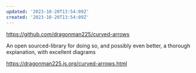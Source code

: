 ```yaml
---
updated: '2023-10-20T13:54:09Z'
created: '2023-10-20T13:54:09Z'
---
```

https://github.com/dragonman225/curved-arrows

An open sourced-library for doing so, and possibly even better, a thorough explanation, with excellent diagrams

https://dragonman225.js.org/curved-arrows.html